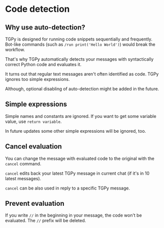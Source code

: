 # Code detection

## Why use auto-detection?

TGPy is designed for running code snippets sequentially and frequently. Bot-like commands 
(such as `/run print('Hello World')`) would break the workflow. 

That's why TGPy automatically detects your messages with syntactically correct Python code and evaluates it.

It turns out that regular text messages aren't often identified as code. TGPy ignores too simple expressions.

Although, optional disabling of auto-detection might be added in the future.

## Simple expressions

Simple names and constants are ignored. If you want to get some variable value, use `return variable`.

In future updates some other simple expressions will be ignored, too.

## Cancel evaluation

You can change the message with evaluated code to the original with the `cancel` command.

`cancel` edits back your latest TGPy message in current chat (if it's in 10 latest messages).

`cancel` can be also used in reply to a specific TGPy message.

## Prevent evaluation

If you write `//` in the beginning in your message, the code won't be evaluated. The `//` prefix will be deleted.
